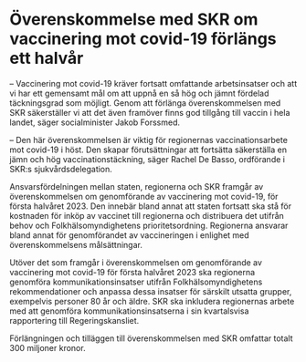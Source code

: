 # Överenskommelse med SKR om vaccinering mot covid-19 förlängs ett halvår

– Vaccinering mot covid-19 kräver fortsatt omfattande arbetsinsatser och att vi har ett gemensamt mål om att uppnå en så hög och jämnt fördelad täckningsgrad som möjligt. Genom att förlänga överenskommelsen med SKR säkerställer vi att det även framöver finns god tillgång till vaccin i hela landet, säger socialminister Jakob Forssmed.

­– Den här överenskommelsen är viktig för regionernas vaccinationsarbete mot covid-19 i höst. Den skapar förutsättningar att fortsätta säkerställa en jämn och hög vaccinationstäckning, säger Rachel De Basso, ordförande i SKR:s sjukvårdsdelegation.

Ansvarsfördelningen mellan staten, regionerna och SKR framgår av överenskommelsen om genomförande av vaccinering mot covid-19, för första halvåret 2023. Den innebär bland annat att staten fortsatt ska stå för kostnaden för inköp av vaccinet till regionerna och distribuera det utifrån behov och Folkhälsomyndighetens prioritetsordning. Regionerna ansvarar bland annat för genomförandet av vaccineringen i enlighet med överenskommelsens målsättningar.

Utöver det som framgår i överenskommelsen om genomförande av vaccinering mot covid-19 för första halvåret 2023 ska regionerna genomföra kommunikationsinsatser utifrån Folkhälsomyndighetens rekommendationer och anpassa dessa insatser för särskilt utsatta grupper, exempelvis personer 80 år och äldre. SKR ska inkludera regionernas arbete med att genomföra kommunikationsinsatserna i sin kvartalsvisa rapportering till Regeringskansliet.

Förlängningen och tilläggen till överenskommelsen med SKR omfattar totalt 300 miljoner kronor.
